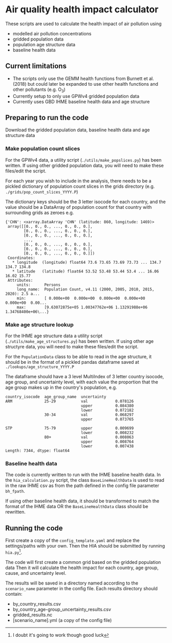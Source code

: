 # Air quality health impact calculator

These scripts are used to calculate the health impact of air pollution
using
* modelled air pollution concentrations
* gridded population data
* population age structure data
* baseline health data


## Current limitations

* The scripts only use the GEMM health functions from Burnett et al. (2018)
but could later be expanded to use other health functions and other pollutants (e.g. O<sub>3</sub>)
* Currently setup to only use GPWv4 gridded population data
* Currently uses GBD IHME baseline health data and age structure

## Preparing to run the code

Download the gridded population data, baseline health data and age structure data

### Make population count slices
For the GPWv4 data, a utility script (`./utils/make_popslices.py`) has been written.
If using other gridded population data, you will need to make these files/edit the script.

For each year you wish to include in the analysis, there needs to be a pickled
dictionary of population count slices in the grids directory 
(e.g. `./grids/pop_count_slices_YYYY.P`)

The dictionary keys should be the 3 letter isocode for each country,
and the value should be a DataArray of population count for that country
with surrounding grids as zeroes e.g.

```
{'CHN': <xarray.DataArray 'CHN' (latitude: 860, longitude: 1469)>
 array([[0., 0., 0., ..., 0., 0., 0.],
        [0., 0., 0., ..., 0., 0., 0.],
        [0., 0., 0., ..., 0., 0., 0.],
        ...,
        [0., 0., 0., ..., 0., 0., 0.],
        [0., 0., 0., ..., 0., 0., 0.],
        [0., 0., 0., ..., 0., 0., 0.]])
 Coordinates:
   * longitude  (longitude) float64 73.6 73.65 73.69 73.73 ... 134.7 134.7 134.8
   * latitude   (latitude) float64 53.52 53.48 53.44 53.4 ... 16.06 16.02 15.77
 Attributes:
     units:      Persons
     long_name:  Population Count, v4.11 (2000, 2005, 2010, 2015, 2020): 2.5 a...
     min:        [ 0.000e+00  0.000e+00  0.000e+00  0.000e+00  0.000e+00  0.00...
     max:        [9.63072875e+05 1.00347762e+06 1.13291988e+06 1.34768400e+06\...}
```

### Make age structure lookup
For the IHME age structure data a utility script (`./utils/make_age_structures.py`) has been written.
If using other age structyre data, you will need to make these files/edit the script.

For the `PopulationData` class to be able to read in the age structure, it should
be in the format of a pickled pandas dataframe saved at `./lookups/age_structure_YYYY.P`

The dataframe should have a 3 level MultiIndex of 3 letter country isocode, age group,
and uncertainty level, with each value the proportion that the age group makes up in
the country's population, e.g.

```
country_isocode  age_group_name  uncertainty
ARM              25-29           val            0.078126
                                 upper          0.084380
                                 lower          0.072182
                 30-34           val            0.068297
                                 upper          0.073765
  
STP              75-79           upper          0.009699
                                 lower          0.008232
                 80+             val            0.008063
                                 upper          0.008764
                                 lower          0.007438
Length: 7344, dtype: float64
```

### Baseline health data
The code is currently written to run with the IHME baseline health data.
In the `hia_calculation.py` script, the class `BaseLineHealthData` is used to
read in the raw IHME csv as from the path defined in the config file parameter `bh_fpath`.

If using other baseline health data, it should be transformed to match the format
of the IHME data OR the `BaseLineHealthData` class should be rewritten.

## Running the code
First create a copy of the `config_template.yaml` and replace the settings/paths
with your own. Then the HIA should be submitted by running `hia.py`[^1].

The code will first create a common grid based on the gridded population data
Then it will calculate the health impact for each country, age group, cause, and uncertainty level.

The results will be saved in a directory named according to the `scenario_name`
parameter in the config file. Each results directory should contain:
* by_country_results.csv
* by_country_age-group_uncertainty_results.csv  
* gridded_results.nc
* [scenario_name].yml (a copy of the config file)

[^1]: I doubt it's going to work though good luck